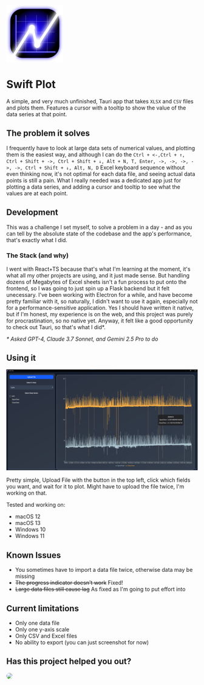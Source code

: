 ![Swift Plot Logo](src-tauri/icons/Square150x150Logo.png)

# Swift Plot

A simple, and very much unfinished, Tauri app that takes `XLSX` and `CSV` files and plots them. Features a cursor with a tooltip to show the value of the data series at that point.

## The problem it solves

I frequently have to look at large data sets of numerical values, and plotting them is the easiest way, and although I can do the
`Ctrl + <-,Ctrl + ↑, Ctrl + Shift + ->, Ctrl + Shift + ↓, Alt + N, T, Enter, ->, ->, ->, ->, ->, Ctrl + Shift + ↓, Alt, N, D`
Excel keyboard sequence without even thinking now, it's not optimal for each data file, and seeing actual data points is still a pain. What I really needed was a dedicated app just for plotting a data series, and adding a cursor and tooltip to see what the values are at each point.

## Development

This was a challenge I set myself, to solve a problem in a day - and as you can tell by the absolute state of the codebase and the app's performance, that's exactly what I did.

### The Stack (and why)

I went with React+TS because that's what I'm learning at the moment, it's what all my other projects are using, and it just made sense. But handling dozens of Megabytes of Excel sheets isn't a fun process to put onto the frontend, so I was going to just spin up a Flask backend but it felt unecessary. I've been working with Electron for a while, and have become pretty familiar with it, so naturally, I didn't want to use it again, especially not for a performance-sensitive application. Yes I should have written it native, but if I'm honest, my experience is on the web, and this project was purely for procrastination, so no native yet. Anyway, it felt like a good opportunity to check out Tauri, so that's what I did*.

*\* Asked GPT-4, Claude 3.7 Sonnet, and Gemini 2.5 Pro to do*

## Using it

![Screenshot of Swift Plot showing a data plot](_projectAssets/Screenshot.png)

Pretty simple, Upload File with the button in the top left, click which fields you want, and wait for it to plot. Might have to upload the file twice, I'm working on that.

Tested and working on:

- macOS 12
- macOS 13
- Windows 10
- Windows 11

## Known Issues

- You sometimes have to import a data file twice, otherwise data may be missing
- ~~The progress indicator doesn't work~~ Fixed!
- ~~Large data files still cause lag~~ As fixed as I'm going to put effort into

## Current limitations

- Only one data file
- Only one y-axis scale
- Only CSV and Excel files
- No ability to export (you can just screenshot for now)

## Has this project helped you out?

[<img src="https://cdn.buymeacoffee.com/buttons/default-black.png" style="width:300px; border-radius: 25px">](https://coff.ee/geohop164)
